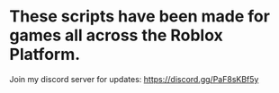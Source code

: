 # These scripts have been made for games all across the Roblox Platform.
Join my discord server for updates: https://discord.gg/PaF8sKBf5y

